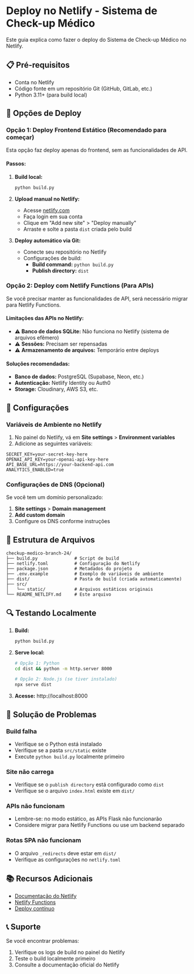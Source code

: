 # Deploy no Netlify - Sistema de Check-up Médico

Este guia explica como fazer o deploy do Sistema de Check-up Médico no Netlify.

## 📋 Pré-requisitos

- Conta no Netlify
- Código fonte em um repositório Git (GitHub, GitLab, etc.)
- Python 3.11+ (para build local)

## 🚀 Opções de Deploy

### Opção 1: Deploy Frontend Estático (Recomendado para começar)

Esta opção faz deploy apenas do frontend, sem as funcionalidades de API.

#### Passos:

1. **Build local:**
   ```bash
   python build.py
   ```

2. **Upload manual no Netlify:**
   - Acesse [netlify.com](https://netlify.com)
   - Faça login em sua conta
   - Clique em "Add new site" > "Deploy manually"
   - Arraste e solte a pasta `dist` criada pelo build

3. **Deploy automático via Git:**
   - Conecte seu repositório no Netlify
   - Configurações de build:
     - **Build command:** `python build.py`
     - **Publish directory:** `dist`

### Opção 2: Deploy com Netlify Functions (Para APIs)

Se você precisar manter as funcionalidades de API, será necessário migrar para Netlify Functions.

#### Limitações das APIs no Netlify:
- ⚠️ **Banco de dados SQLite:** Não funciona no Netlify (sistema de arquivos efêmero)
- ⚠️ **Sessões:** Precisam ser repensadas
- ⚠️ **Armazenamento de arquivos:** Temporário entre deploys

#### Soluções recomendadas:
- **Banco de dados:** PostgreSQL (Supabase, Neon, etc.)
- **Autenticação:** Netlify Identity ou Auth0
- **Storage:** Cloudinary, AWS S3, etc.

## 🔧 Configurações

### Variáveis de Ambiente no Netlify

1. No painel do Netlify, vá em **Site settings** > **Environment variables**
2. Adicione as seguintes variáveis:

```env
SECRET_KEY=your-secret-key-here
OPENAI_API_KEY=your-openai-api-key-here
API_BASE_URL=https://your-backend-api.com
ANALYTICS_ENABLED=true
```

### Configurações de DNS (Opcional)

Se você tem um domínio personalizado:
1. **Site settings** > **Domain management**
2. **Add custom domain**
3. Configure os DNS conforme instruções

## 📁 Estrutura de Arquivos

```
checkup-medico-branch-24/
├── build.py              # Script de build
├── netlify.toml          # Configuração do Netlify
├── package.json          # Metadados do projeto
├── .env.example          # Exemplo de variáveis de ambiente
├── dist/                 # Pasta de build (criada automaticamente)
├── src/
│   └── static/           # Arquivos estáticos originais
└── README_NETLIFY.md     # Este arquivo
```

## 🔍 Testando Localmente

1. **Build:**
   ```bash
   python build.py
   ```

2. **Serve local:**
   ```bash
   # Opção 1: Python
   cd dist && python -m http.server 8000
   
   # Opção 2: Node.js (se tiver instalado)
   npx serve dist
   ```

3. **Acesse:** http://localhost:8000

## 🐛 Solução de Problemas

### Build falha
- Verifique se o Python está instalado
- Verifique se a pasta `src/static` existe
- Execute `python build.py` localmente primeiro

### Site não carrega
- Verifique se o `publish directory` está configurado como `dist`
- Verifique se o arquivo `index.html` existe em `dist/`

### APIs não funcionam
- Lembre-se: no modo estático, as APIs Flask não funcionarão
- Considere migrar para Netlify Functions ou use um backend separado

### Rotas SPA não funcionam
- O arquivo `_redirects` deve estar em `dist/`
- Verifique as configurações no `netlify.toml`

## 📚 Recursos Adicionais

- [Documentação do Netlify](https://docs.netlify.com/)
- [Netlify Functions](https://docs.netlify.com/functions/overview/)
- [Deploy contínuo](https://docs.netlify.com/site-deploys/create-deploys/)

## 📞 Suporte

Se você encontrar problemas:
1. Verifique os logs de build no painel do Netlify
2. Teste o build localmente primeiro
3. Consulte a documentação oficial do Netlify